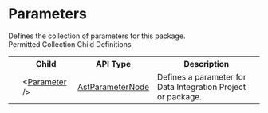 # Parameters

<div class="LanguageSummary"><div class ="SummaryItem">Defines the collection of parameters for this package.</div></div><div class="SchemaBindingGroup"><div class="SchemaBindingGroupHeader">Permitted Collection Child Definitions</div><table id="SchemaBindingList" class="SchemaBindingList"><tbody><tr><th class="SchemaBindingIconColumnHeader">&nbsp;</th><th class="SchemaBindingNameColumnHeader">Child</th><th class="SchemaBindingTypeColumnHeader">API Type</th><th class="SchemaBindingSummaryColumnHeader">Description</th></tr><tr class="cd0"><td class="SchemaBindingIcon"><div class="NotRequired" /></td><td class="SchemaBindingName"><span class="punc">&lt;</span><a href=../api-reference/Varigence.Languages.Biml.Task.AstParameterNode.html">Parameter</a><span class="punc"> /&gt;</span></td><td class="SchemaBindingType"><a href="Varigence.Languages.Biml.Task.AstParameterNode.html">AstParameterNode</a></td><td class="SchemaBindingSummary">Defines a parameter for Data Integration Project or package.</td></tr></tbody></table></div>